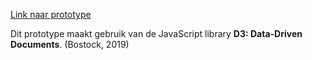 [Link naar prototype](https://oege.ie.hva.nl/~essenj004/FTM/blauwdruk/output/version-1.0.0/)

Dit prototype maakt gebruik van de JavaScript library __D3: Data-Driven Documents__.
(Bostock, 2019)


